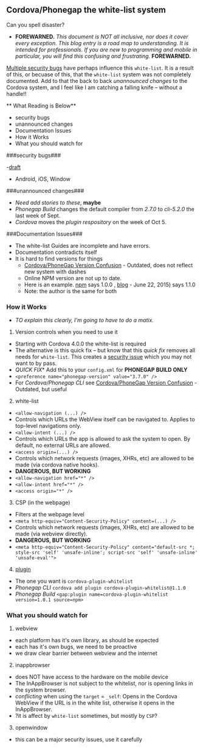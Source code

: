 ## Cordova/Phonegap the white-list system ##

Can you spell disaster? 

- **FOREWARNED.** *This document is NOT all inclusive, nor does  it cover every exception. This blog entry is a road map to understanding. It is intended for professionals. If you are new to programming and mobile in particular, you will find this confusing and frustrating.* **FOREWARNED.**

[Multiple security bugs](security-issues.md) have perhaps influence this `white-list`. It is a result of this, or becuase of this, that the `white-list` system was not completely documented. Add to that the back to back *unannounced changes* to the Cordova system, and I feel like I am catching a falling knife &ndash; without a handle!!

** What Reading is Below**

- security bugs
- unannounced changes
- Documentation Issues
- How it Works
- What you should watch for

###security bugs###

-[draft](security-issues.md)
- Android, iOS, Window

###unannounced changes###

- *Need add stories to these*, **maybe**
- *Phonegap Build* changes the default compiler from *2.7.0* to *cli-5.2.0* the last week of Sept.
- *Cordova* moves the *plugin respository* on the week of Oct 5.

###Documentation Issues###
- The white-list Guides are incomplete and have errors.
- Documentation contradicts itself
- It is hard to find versions for things
  - [Cordova/PhoneGap Version Confusion](http://devgirl.org/2014/11/07/cordovaphonegap-version-confusion/) - Outdated, does not reflect new system with dashes
  - Online NPM version are not up to date.
  - Here is an example. [npm](https://www.npmjs.com/package/cordova-plugin-whitelist) says 1.0.0 , [blog](http://cordova.apache.org/news/2015/06/22/plugins-release.html) - June 22, 2015) says 1.1.0
  - Note: the author is the same for both


### How it Works ###

- *TO explain this clearly, I'm going to have to do a matix.*

1. Version controls when you need to use it
  - Starting with Cordova 4.0.0 the white-list is required
  - The alternative is this quick fix &ndash; but know that this *quick fix* removes all needs for `white-list`. This creates a [security issue](http://www.androidauthority.com/google-webview-security-582363/) which you may not want to by pass.
  -  *QUICK FIX** Add this to your `config.xml` for **PHONEGAP BUILD ONLY**<br />
  - `<preference name="phonegap-version" value="3.7.0" />`
  - For *Cordova/Phonegap CLI* see [Cordova/PhoneGap Version Confusion](http://devgirl.org/2014/11/07/cordovaphonegap-version-confusion/) - Outdated, but useful
2. white-list
  - `<allow-navigation (...) />`
  - Controls which URLs the WebView itself can be navigated to. Applies to top-level navigations only.
  - `<allow-intent (...) />`
  - Controls which URLs the app is allowed to ask the system to open. By default, no external URLs are allowed.
  - `<access origin=(...) />`
  - Controls which network requests (images, XHRs, etc) are allowed to be made (via cordova native hooks).
  - **DANGEROUS, BUT WORKING**
  - `<allow-navigation href="*" />`
  - `<allow-intent href="*" />`
  - `<access origin="*" />`
3. CSP (in the webpage)
  - Filters at the webpage level
  - `<meta http-equiv="Content-Security-Policy" content=(...) />`
  - Controls which network requests (images, XHRs, etc) are allowed to be made (via webview directly).
  - **DANGEROUS, BUT WORKING**
  - `<meta http-equiv="Content-Security-Policy" content="default-src *; style-src 'self' 'unsafe-inline'; script-src 'self' 'unsafe-inline' 'unsafe-eval'">`
4. [plugin](https://www.npmjs.com/package/cordova-plugin-whitelist)
  - The one you want is `cordova-plugin-whitelist`
  - *Phonegap CLI* `cordova add plugin cordova-plugin-whitelist@1.1.0`
  - *Phonegap Build* `<gap:plugin name=cordova-plugin-whitelist version=1.0.1 source=npm>`

### What you should watch for ###

1. webview
  - each platform has it's own library, as should be expected
  - each has it's own bugs, we need to be proactive
  - we draw clear barrier between webview and the internet 
2. inappbrowser
  - does NOT have access to the hardware on the mobile device
  - The InAppBrowser is not subject to the whitelist, nor is opening links in the system browser.
  - *conflicting* when using the `target` = `_self`: Opens in the Cordova WebView if the URL is in the white list, otherwise it opens in the InAppBrowser.
  - ?it is affect by `white-list` sometimes, but mostly by `CSP`?
3. openwindow
  - this can be a major security issues, use it carefully





